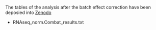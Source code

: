 The tables of the analysis after the batch effect correction have been deposied into [Zenodo](https://zenodo.org/record/6865838)
- RNAseq_norm.Combat_results.txt
